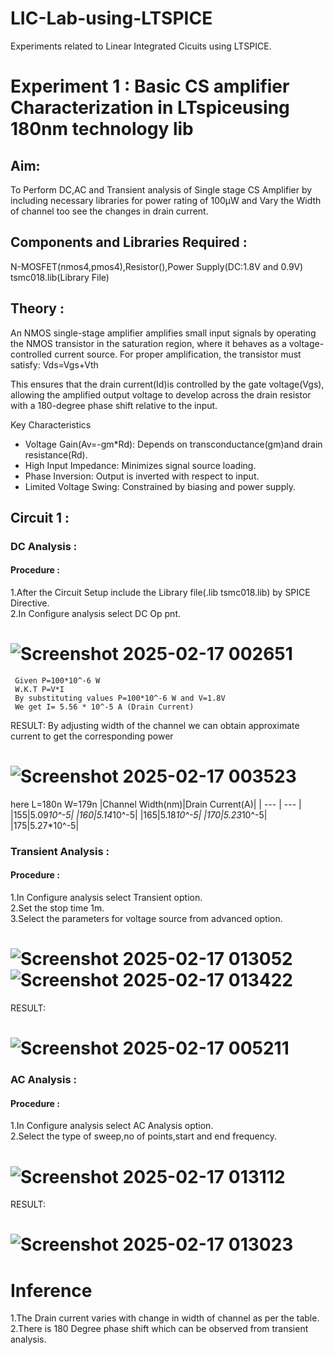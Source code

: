 # LIC-Lab-using-LTSPICE
Experiments related to  Linear Integrated Cicuits using LTSPICE.
# Experiment 1 : Basic CS amplifier Characterization in LTspiceusing 180nm technology lib
## Aim:
 To Perform DC,AC and Transient analysis of Single stage CS Amplifier by including necessary libraries for power rating of 100µW and Vary the Width of channel too see the changes in drain current.
## Components and Libraries Required :
 N-MOSFET(nmos4,pmos4),Resistor(),Power Supply(DC:1.8V and 0.9V)
 tsmc018.lib(Library File)
## Theory :
An NMOS single-stage amplifier amplifies small input signals by operating the NMOS transistor in the saturation region, where it behaves as a voltage-controlled current source. For proper amplification, the transistor must satisfy:
                          Vds=Vgs+Vth

This ensures that the drain current(Id)is controlled by the gate voltage(Vgs), allowing the amplified output voltage to develop across the drain resistor with a 180-degree phase shift relative to the input.  

Key Characteristics  
- Voltage Gain(Av=-gm*Rd): Depends on transconductance(gm)and drain resistance(Rd).  
- High Input Impedance: Minimizes signal source loading.  
- Phase Inversion: Output is inverted with respect to input.  
- Limited Voltage Swing: Constrained by biasing and power supply.  

## Circuit 1 :
### DC Analysis :
#### Procedure :
 1.After the Circuit Setup include the Library file(.lib tsmc018.lib) by SPICE Directive.</br>
 2.In Configure analysis select DC Op pnt.</br>
# ![Screenshot 2025-02-17 002651](https://github.com/user-attachments/assets/aceec8d5-e15d-4e72-a09b-644c3062df0b)
     Given P=100*10^-6 W
     W.K.T P=V*I
     By substituting values P=100*10^-6 W and V=1.8V
     We get I= 5.56 * 10^-5 A (Drain Current)
RESULT:
By adjusting width of the channel we can obtain approximate current to get the corresponding power
# ![Screenshot 2025-02-17 003523](https://github.com/user-attachments/assets/8f884108-93b7-44c6-b45b-501a34d9c882)
 here
 L=180n W=179n
 |Channel Width(nm)|Drain Current(A)|
 | --- | --- |
 |155|5.09*10^-5|
 |160|5.14*10^-5|
 |165|5.18*10^-5|
 |170|5.23*10^-5|
 |175|5.27*10^-5|

### Transient Analysis :
#### Procedure :
1.In Configure analysis select Transient option.</br>
2.Set the stop time 1m.</br>
3.Select the parameters for voltage source from advanced option.</br>
# ![Screenshot 2025-02-17 013052](https://github.com/user-attachments/assets/37eba255-e3ae-49cb-b985-38add0cfa925) ![Screenshot 2025-02-17 013422](https://github.com/user-attachments/assets/3ff82d34-b0b4-4c94-888c-eb1d506760e1)


RESULT:
# ![Screenshot 2025-02-17 005211](https://github.com/user-attachments/assets/8d313ba9-1aa7-4e81-b5ad-a4c455db8b8f)

### AC Analysis :
#### Procedure :
1.In Configure analysis select AC Analysis option.</br>
2.Select the type of sweep,no of points,start and end frequency.</br>

# ![Screenshot 2025-02-17 013112](https://github.com/user-attachments/assets/e9b350e0-313b-4263-9d43-4153bcbae47b)

RESULT:
# ![Screenshot 2025-02-17 013023](https://github.com/user-attachments/assets/f3f27e1c-ad2f-4e0a-8044-b3e394b792bf)

# Inference
1.The Drain current varies with change in width of channel as per the table.
2.There is 180 Degree phase shift which can be observed  from transient analysis.


